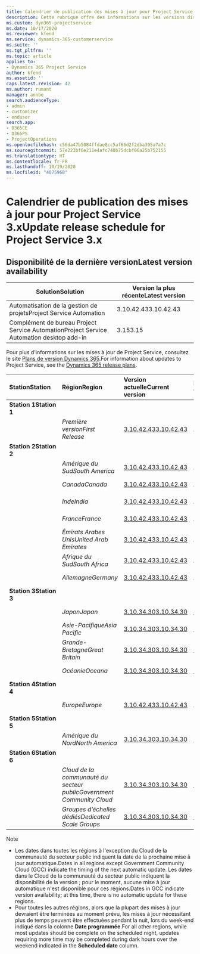 ```yaml
---
title: Calendrier de publication des mises à jour pour Project Service 3.x
description: Cette rubrique offre des informations sur les versions disponibles et à venir de Dynamics 365 Project Service Automation.
ms.custom: dyn365-projectservice
ms.date: 10/17/2020
ms.reviewer: kfend
ms.service: dynamics-365-customerservice
ms.suite: ''
ms.tgt_pltfrm: ''
ms.topic: article
applies_to:
- Dynamics 365 Project Service
author: kfend
ms.assetid: ''
caps.latest.revision: 42
ms.author: rumant
manager: annbe
search.audienceType:
- admin
- customizer
- enduser
search.app:
- D365CE
- D365PS
- ProjectOperations
ms.openlocfilehash: c56da47b5084ffdae8cc5af66d2f2dba395a7a7c
ms.sourcegitcommit: 57e223bf6e211e4afc748b75dcbf06a25b752155
ms.translationtype: HT
ms.contentlocale: fr-FR
ms.lasthandoff: 10/19/2020
ms.locfileid: "4075968"
---
```

# <a name="update-release-schedule-for-project-service-3x"></a><span data-ttu-id="d8ff4-103">Calendrier de publication des mises à jour pour Project Service 3.x</span><span class="sxs-lookup"><span data-stu-id="d8ff4-103">Update release schedule for Project Service 3.x</span></span>

## <a name="latest-version-availability"></a><span data-ttu-id="d8ff4-104">Disponibilité de la dernière version</span><span class="sxs-lookup"><span data-stu-id="d8ff4-104">Latest version availability</span></span>

| <span data-ttu-id="d8ff4-105">Solution</span><span class="sxs-lookup"><span data-stu-id="d8ff4-105">Solution</span></span>  | <span data-ttu-id="d8ff4-106">Version la plus récente</span><span class="sxs-lookup"><span data-stu-id="d8ff4-106">Latest version</span></span> |
|-------|----|
| <span data-ttu-id="d8ff4-107">Automatisation de la gestion de projets</span><span class="sxs-lookup"><span data-stu-id="d8ff4-107">Project Service Automation</span></span>    |  <span data-ttu-id="d8ff4-108">3.10.42.43</span><span class="sxs-lookup"><span data-stu-id="d8ff4-108">3.10.42.43</span></span>  |
| <span data-ttu-id="d8ff4-109">Complément de bureau Project Service Automation</span><span class="sxs-lookup"><span data-stu-id="d8ff4-109">Project Service Automation desktop add-in</span></span>                | <span data-ttu-id="d8ff4-110">3.15</span><span class="sxs-lookup"><span data-stu-id="d8ff4-110">3.15</span></span>          |

<span data-ttu-id="d8ff4-111">Pour plus d'informations sur les mises à jour de Project Service, consultez le site [Plans de version Dynamics 365](https://docs.microsoft.com/dynamics365/release-plans/).</span><span class="sxs-lookup"><span data-stu-id="d8ff4-111">For information about updates to Project Service, see the [Dynamics 365 release plans](https://docs.microsoft.com/dynamics365/release-plans/).</span></span> 

| <span data-ttu-id="d8ff4-112">Station</span><span class="sxs-lookup"><span data-stu-id="d8ff4-112">Station</span></span>  | <span data-ttu-id="d8ff4-113">Région</span><span class="sxs-lookup"><span data-stu-id="d8ff4-113">Region</span></span> | <span data-ttu-id="d8ff4-114">Version actuelle</span><span class="sxs-lookup"><span data-stu-id="d8ff4-114">Current version</span></span> | <span data-ttu-id="d8ff4-115">Prochaine version</span><span class="sxs-lookup"><span data-stu-id="d8ff4-115">Next version</span></span> |  <span data-ttu-id="d8ff4-116">Date programmée</span><span class="sxs-lookup"><span data-stu-id="d8ff4-116">Scheduled date</span></span>
| :---   | :---   | :---   | :---   |:---   |         
|<span data-ttu-id="d8ff4-117"><strong>Station 1</strong></span><span class="sxs-lookup"><span data-stu-id="d8ff4-117"><strong>Station 1</strong></span></span> | |  |  | |
| | <span data-ttu-id="d8ff4-118"><i>Première version</i></span><span class="sxs-lookup"><span data-stu-id="d8ff4-118"><i>First Release</i></span></span> | [<span data-ttu-id="d8ff4-119">3.10.42.43</span><span class="sxs-lookup"><span data-stu-id="d8ff4-119">3.10.42.43</span></span>](whats-new-ur-24.md) | <span data-ttu-id="d8ff4-120">À définir</span><span class="sxs-lookup"><span data-stu-id="d8ff4-120">TBD</span></span> | <span data-ttu-id="d8ff4-121">23 octobre 2020</span><span class="sxs-lookup"><span data-stu-id="d8ff4-121">October 23, 2020</span></span>
|<span data-ttu-id="d8ff4-122"><strong>Station 2</strong></span><span class="sxs-lookup"><span data-stu-id="d8ff4-122"><strong>Station 2</strong></span></span> | |  |  | |
| | <span data-ttu-id="d8ff4-123"><i>Amérique du Sud</i></span><span class="sxs-lookup"><span data-stu-id="d8ff4-123"><i>South America</i></span></span> | [<span data-ttu-id="d8ff4-124">3.10.42.43</span><span class="sxs-lookup"><span data-stu-id="d8ff4-124">3.10.42.43</span></span>](whats-new-ur-24.md) | <span data-ttu-id="d8ff4-125">À définir</span><span class="sxs-lookup"><span data-stu-id="d8ff4-125">TBD</span></span> | <span data-ttu-id="d8ff4-126">30 octobre 2020</span><span class="sxs-lookup"><span data-stu-id="d8ff4-126">October 30, 2020</span></span>
| | <span data-ttu-id="d8ff4-127"><i>Canada</i></span><span class="sxs-lookup"><span data-stu-id="d8ff4-127"><i>Canada</i></span></span> | [<span data-ttu-id="d8ff4-128">3.10.42.43</span><span class="sxs-lookup"><span data-stu-id="d8ff4-128">3.10.42.43</span></span>](whats-new-ur-24.md) | <span data-ttu-id="d8ff4-129">À définir</span><span class="sxs-lookup"><span data-stu-id="d8ff4-129">TBD</span></span> | <span data-ttu-id="d8ff4-130">30 octobre 2020</span><span class="sxs-lookup"><span data-stu-id="d8ff4-130">October 30, 2020</span></span> 
| | <span data-ttu-id="d8ff4-131"><i>Inde</i></span><span class="sxs-lookup"><span data-stu-id="d8ff4-131"><i>India</i></span></span> | [<span data-ttu-id="d8ff4-132">3.10.42.43</span><span class="sxs-lookup"><span data-stu-id="d8ff4-132">3.10.42.43</span></span>](whats-new-ur-24.md) | <span data-ttu-id="d8ff4-133">À définir</span><span class="sxs-lookup"><span data-stu-id="d8ff4-133">TBD</span></span> | <span data-ttu-id="d8ff4-134">30 octobre 2020</span><span class="sxs-lookup"><span data-stu-id="d8ff4-134">October 30, 2020</span></span>
| | <span data-ttu-id="d8ff4-135"><i>France</i></span><span class="sxs-lookup"><span data-stu-id="d8ff4-135"><i>France</i></span></span> | [<span data-ttu-id="d8ff4-136">3.10.42.43</span><span class="sxs-lookup"><span data-stu-id="d8ff4-136">3.10.42.43</span></span>](whats-new-ur-24.md) | <span data-ttu-id="d8ff4-137">À définir</span><span class="sxs-lookup"><span data-stu-id="d8ff4-137">TBD</span></span> | <span data-ttu-id="d8ff4-138">30 octobre 2020</span><span class="sxs-lookup"><span data-stu-id="d8ff4-138">October 30, 2020</span></span>
| | <span data-ttu-id="d8ff4-139"><i>Émirats Arabes Unis</i></span><span class="sxs-lookup"><span data-stu-id="d8ff4-139"><i>United Arab Emirates</i></span></span> | [<span data-ttu-id="d8ff4-140">3.10.42.43</span><span class="sxs-lookup"><span data-stu-id="d8ff4-140">3.10.42.43</span></span>](whats-new-ur-24.md) | <span data-ttu-id="d8ff4-141">À définir</span><span class="sxs-lookup"><span data-stu-id="d8ff4-141">TBD</span></span> | <span data-ttu-id="d8ff4-142">30 octobre 2020</span><span class="sxs-lookup"><span data-stu-id="d8ff4-142">October 30, 2020</span></span>
| | <span data-ttu-id="d8ff4-143"><i>Afrique du Sud</i></span><span class="sxs-lookup"><span data-stu-id="d8ff4-143"><i>South Africa</i></span></span> | [<span data-ttu-id="d8ff4-144">3.10.42.43</span><span class="sxs-lookup"><span data-stu-id="d8ff4-144">3.10.42.43</span></span>](whats-new-ur-24.md) | <span data-ttu-id="d8ff4-145">À définir</span><span class="sxs-lookup"><span data-stu-id="d8ff4-145">TBD</span></span> | <span data-ttu-id="d8ff4-146">30 octobre 2020</span><span class="sxs-lookup"><span data-stu-id="d8ff4-146">October 30, 2020</span></span>
| | <span data-ttu-id="d8ff4-147"><i>Allemagne</i></span><span class="sxs-lookup"><span data-stu-id="d8ff4-147"><i>Germany</i></span></span> | [<span data-ttu-id="d8ff4-148">3.10.42.43</span><span class="sxs-lookup"><span data-stu-id="d8ff4-148">3.10.42.43</span></span>](whats-new-ur-24.md) | <span data-ttu-id="d8ff4-149">À définir</span><span class="sxs-lookup"><span data-stu-id="d8ff4-149">TBD</span></span> | <span data-ttu-id="d8ff4-150">30 octobre 2020</span><span class="sxs-lookup"><span data-stu-id="d8ff4-150">October 30, 2020</span></span>
|<span data-ttu-id="d8ff4-151"><strong>Station 3</strong></span><span class="sxs-lookup"><span data-stu-id="d8ff4-151"><strong>Station 3</strong></span></span> | |  |  | |
| | <span data-ttu-id="d8ff4-152"><i>Japon</i></span><span class="sxs-lookup"><span data-stu-id="d8ff4-152"><i>Japan</i></span></span> |[<span data-ttu-id="d8ff4-153">3.10.34.30</span><span class="sxs-lookup"><span data-stu-id="d8ff4-153">3.10.34.30</span></span>](whats-new-ur-23.md) | [<span data-ttu-id="d8ff4-154">3.10.42.43</span><span class="sxs-lookup"><span data-stu-id="d8ff4-154">3.10.42.43</span></span>](whats-new-ur-24.md) | <span data-ttu-id="d8ff4-155">9 octobre 2020</span><span class="sxs-lookup"><span data-stu-id="d8ff4-155">October 9, 2020</span></span> 
| | <span data-ttu-id="d8ff4-156"><i>Asie-Pacifique</i></span><span class="sxs-lookup"><span data-stu-id="d8ff4-156"><i>Asia Pacific</i></span></span> |[<span data-ttu-id="d8ff4-157">3.10.34.30</span><span class="sxs-lookup"><span data-stu-id="d8ff4-157">3.10.34.30</span></span>](whats-new-ur-23.md) | [<span data-ttu-id="d8ff4-158">3.10.42.43</span><span class="sxs-lookup"><span data-stu-id="d8ff4-158">3.10.42.43</span></span>](whats-new-ur-24.md) | <span data-ttu-id="d8ff4-159">9 octobre 2020</span><span class="sxs-lookup"><span data-stu-id="d8ff4-159">October 9, 2020</span></span>
| | <span data-ttu-id="d8ff4-160"><i>Grande-Bretagne</i></span><span class="sxs-lookup"><span data-stu-id="d8ff4-160"><i>Great Britain</i></span></span> |[<span data-ttu-id="d8ff4-161">3.10.34.30</span><span class="sxs-lookup"><span data-stu-id="d8ff4-161">3.10.34.30</span></span>](whats-new-ur-23.md) | [<span data-ttu-id="d8ff4-162">3.10.42.43</span><span class="sxs-lookup"><span data-stu-id="d8ff4-162">3.10.42.43</span></span>](whats-new-ur-24.md) | <span data-ttu-id="d8ff4-163">9 octobre 2020</span><span class="sxs-lookup"><span data-stu-id="d8ff4-163">October 9, 2020</span></span>
| | <span data-ttu-id="d8ff4-164"><i>Océanie</i></span><span class="sxs-lookup"><span data-stu-id="d8ff4-164"><i>Oceana</i></span></span> |[<span data-ttu-id="d8ff4-165">3.10.34.30</span><span class="sxs-lookup"><span data-stu-id="d8ff4-165">3.10.34.30</span></span>](whats-new-ur-23.md) | [<span data-ttu-id="d8ff4-166">3.10.42.43</span><span class="sxs-lookup"><span data-stu-id="d8ff4-166">3.10.42.43</span></span>](whats-new-ur-24.md) | <span data-ttu-id="d8ff4-167">9 octobre 2020</span><span class="sxs-lookup"><span data-stu-id="d8ff4-167">October 9, 2020</span></span>
|<span data-ttu-id="d8ff4-168"><strong>Station 4</strong></span><span class="sxs-lookup"><span data-stu-id="d8ff4-168"><strong>Station 4</strong></span></span> | |  |  | |
| | <span data-ttu-id="d8ff4-169"><i>Europe</i></span><span class="sxs-lookup"><span data-stu-id="d8ff4-169"><i>Europe</i></span></span> |[<span data-ttu-id="d8ff4-170">3.10.42.43</span><span class="sxs-lookup"><span data-stu-id="d8ff4-170">3.10.42.43</span></span>](whats-new-ur-24.md) | <span data-ttu-id="d8ff4-171">À définir</span><span class="sxs-lookup"><span data-stu-id="d8ff4-171">TBD</span></span> | <span data-ttu-id="d8ff4-172">13 novembre 2020</span><span class="sxs-lookup"><span data-stu-id="d8ff4-172">November 13, 2020</span></span>
|<span data-ttu-id="d8ff4-173"><strong>Station 5</strong></span><span class="sxs-lookup"><span data-stu-id="d8ff4-173"><strong>Station 5</strong></span></span> | |  |  | |
| | <span data-ttu-id="d8ff4-174"><i>Amérique du Nord</i></span><span class="sxs-lookup"><span data-stu-id="d8ff4-174"><i>North America</i></span></span> |[<span data-ttu-id="d8ff4-175">3.10.34.30</span><span class="sxs-lookup"><span data-stu-id="d8ff4-175">3.10.34.30</span></span>](whats-new-ur-23.md) | [<span data-ttu-id="d8ff4-176">3.10.42.43</span><span class="sxs-lookup"><span data-stu-id="d8ff4-176">3.10.42.43</span></span>](whats-new-ur-24.md) | <span data-ttu-id="d8ff4-177">23 octobre 2020</span><span class="sxs-lookup"><span data-stu-id="d8ff4-177">October 23, 2020</span></span>
|<span data-ttu-id="d8ff4-178"><strong>Station 6</strong></span><span class="sxs-lookup"><span data-stu-id="d8ff4-178"><strong>Station 6</strong></span></span> | |  |  | |
| | <span data-ttu-id="d8ff4-179"><i>Cloud de la communauté du secteur public</i></span><span class="sxs-lookup"><span data-stu-id="d8ff4-179"><i>Government Community Cloud</i></span></span> |[<span data-ttu-id="d8ff4-180">3.10.34.30</span><span class="sxs-lookup"><span data-stu-id="d8ff4-180">3.10.34.30</span></span>](whats-new-ur-23.md) | [<span data-ttu-id="d8ff4-181">3.10.42.43</span><span class="sxs-lookup"><span data-stu-id="d8ff4-181">3.10.42.43</span></span>](whats-new-ur-24.md) | <span data-ttu-id="d8ff4-182">30 octobre 2020</span><span class="sxs-lookup"><span data-stu-id="d8ff4-182">October 30, 2020</span></span>
| | <span data-ttu-id="d8ff4-183"><i>Groupes d’échelles dédiés</i></span><span class="sxs-lookup"><span data-stu-id="d8ff4-183"><i>Dedicated Scale Groups</i></span></span> |[<span data-ttu-id="d8ff4-184">3.10.34.30</span><span class="sxs-lookup"><span data-stu-id="d8ff4-184">3.10.34.30</span></span>](whats-new-ur-23.md) | [<span data-ttu-id="d8ff4-185">3.10.42.43</span><span class="sxs-lookup"><span data-stu-id="d8ff4-185">3.10.42.43</span></span>](whats-new-ur-24.md) | <span data-ttu-id="d8ff4-186">30 octobre 2020</span><span class="sxs-lookup"><span data-stu-id="d8ff4-186">October 30, 2020</span></span>

>[!Note]
> - <span data-ttu-id="d8ff4-187">Les dates dans toutes les régions à l'exception du Cloud de la communauté du secteur public indiquent la date de la prochaine mise à jour automatique.</span><span class="sxs-lookup"><span data-stu-id="d8ff4-187">Dates in all regions except Government Community Cloud (GCC) indicate the timing of the next automatic update.</span></span> <span data-ttu-id="d8ff4-188">Les dates dans le Cloud de la communauté du secteur public indiquent la disponibilité de la version ; pour le moment, aucune mise à jour automatique n'est disponible pour ces régions.</span><span class="sxs-lookup"><span data-stu-id="d8ff4-188">Dates in GCC indicate version availability; at this time, there is no automatic update for these regions.</span></span>
> - <span data-ttu-id="d8ff4-189">Pour toutes les autres régions, alors que la plupart des mises à jour devraient être terminées au moment prévu, les mises à jour nécessitant plus de temps peuvent être effectuées pendant la nuit, lors du week-end indiqué dans la colonne **Date programmée**.</span><span class="sxs-lookup"><span data-stu-id="d8ff4-189">For all other regions, while most updates should be complete on the scheduled night, updates requiring more time may be completed during dark hours over the weekend indicated in the **Scheduled date** column.</span></span>

